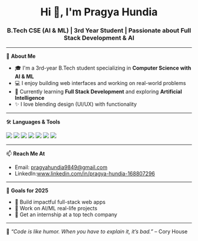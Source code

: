 <h1 align="center">Hi 👋, I'm Pragya Hundia</h1>
<h3 align="center">B.Tech CSE (AI & ML) | 3rd Year Student | Passionate about Full Stack Development & AI</h3>

---

🌟 **About Me**
- 🎓 I'm a 3rd-year B.Tech student specializing in **Computer Science with AI & ML**  
- 💻 I enjoy building web interfaces and working on real-world problems  
- 🌱 Currently learning **Full Stack Development** and exploring **Artificial Intelligence**  
- ✨ I love blending design (UI/UX) with functionality  

---

🛠️ **Languages & Tools**
<p align="left">
  <img src="https://img.shields.io/badge/C++-00599C?style=for-the-badge&logo=c%2B%2B&logoColor=white"/>
  <img src="https://img.shields.io/badge/Java-ED8B00?style=for-the-badge&logo=java&logoColor=white"/>
  <img src="https://img.shields.io/badge/C-00599C?style=for-the-badge&logo=c&logoColor=white"/>
  <img src="https://img.shields.io/badge/HTML5-E34F26?style=for-the-badge&logo=html5&logoColor=white"/>
  <img src="https://img.shields.io/badge/CSS3-1572B6?style=for-the-badge&logo=css3&logoColor=white"/>
  <img src="https://img.shields.io/badge/SQL-07405E?style=for-the-badge&logo=sql&logoColor=white"/>
  <img src="https://img.shields.io/badge/UI/UX-F48FB1?style=for-the-badge&logo=figma&logoColor=white"/>
</p>

---

📫 **Reach Me At**
- Email: pragyahundia9849@gmail.com 
- LinkedIn:www.linkedin.com/in/pragya-hundia-168807296 


---

🎯 **Goals for 2025**
- 🚀 Build impactful full-stack web apps  
- 🤖 Work on AI/ML real-life projects  
- 💼 Get an internship at a top tech company  

---

💬 *“Code is like humor. When you have to explain it, it’s bad.”* – Cory House
